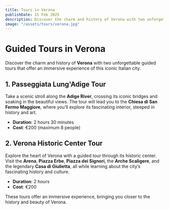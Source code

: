 ```yaml
---
title: Tours in Verona 
publishDate: 15 Feb 2025
description: Discover the charm and history of Verona with two unforgettable guided tours that offer an immersive experience of this iconic Italian city.
image: "/assets/tours/verona.jpg"
---
```


# **Guided Tours in Verona**

Discover the charm and history of **Verona** with two unforgettable guided tours that offer an immersive experience of this iconic Italian city.

## **1. Passeggiata Lung'Adige Tour**  
Take a scenic stroll along the **Adige River**, crossing its iconic bridges and soaking in the beautiful views. The tour will lead you to the **Chiesa di San Fermo Maggiore**, where you’ll explore its fascinating interior, steeped in history and art.

- **Duration**: 2 hours 30 minutes  
- **Cost**: €200 (maximum 8 people)

## **2. Verona Historic Center Tour**  
Explore the heart of Verona with a guided tour through its historic center. Visit the **Arena**, **Piazza Erbe**, **Piazza dei Signori**, the **Arche Scaligere**, and the legendary **Casa di Giulietta**, all while learning about the city’s fascinating history and culture.

- **Duration**: 2 hours  
- **Cost**: €200

These tours offer an immersive experience, bringing you closer to the history and beauty of Verona.

